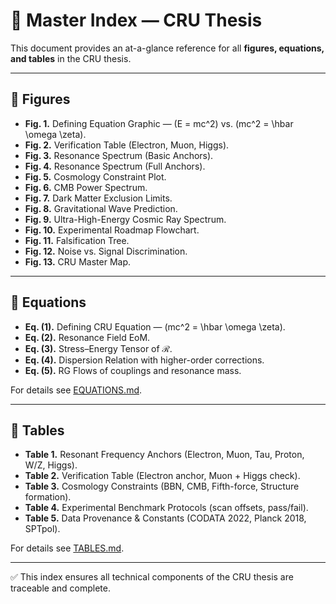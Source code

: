 # 📑 Master Index — CRU Thesis

This document provides an at-a-glance reference for all **figures, equations, and tables** in the CRU thesis.

---

## 🔷 Figures

- **Fig. 1.** Defining Equation Graphic — \(E = mc^2\) vs. \(mc^2 = \hbar \omega \zeta\).
- **Fig. 2.** Verification Table (Electron, Muon, Higgs).
- **Fig. 3.** Resonance Spectrum (Basic Anchors).
- **Fig. 4.** Resonance Spectrum (Full Anchors).
- **Fig. 5.** Cosmology Constraint Plot.
- **Fig. 6.** CMB Power Spectrum.
- **Fig. 7.** Dark Matter Exclusion Limits.
- **Fig. 8.** Gravitational Wave Prediction.
- **Fig. 9.** Ultra-High-Energy Cosmic Ray Spectrum.
- **Fig. 10.** Experimental Roadmap Flowchart.
- **Fig. 11.** Falsification Tree.
- **Fig. 12.** Noise vs. Signal Discrimination.
- **Fig. 13.** CRU Master Map.

---

## 🔷 Equations

- **Eq. (1).** Defining CRU Equation — \(mc^2 = \hbar \omega \zeta\).
- **Eq. (2).** Resonance Field EoM.
- **Eq. (3).** Stress–Energy Tensor of ℛ.
- **Eq. (4).** Dispersion Relation with higher-order corrections.
- **Eq. (5).** RG Flows of couplings and resonance mass.

For details see [EQUATIONS.md](EQUATIONS.md).

---

## 🔷 Tables

- **Table 1.** Resonant Frequency Anchors (Electron, Muon, Tau, Proton, W/Z, Higgs).
- **Table 2.** Verification Table (Electron anchor, Muon + Higgs check).
- **Table 3.** Cosmology Constraints (BBN, CMB, Fifth-force, Structure formation).
- **Table 4.** Experimental Benchmark Protocols (scan offsets, pass/fail).
- **Table 5.** Data Provenance & Constants (CODATA 2022, Planck 2018, SPTpol).

For details see [TABLES.md](TABLES.md).

---

✅ This index ensures all technical components of the CRU thesis are traceable and complete.
